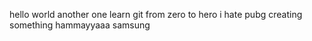 hello world
another one
learn git from zero to hero
i hate pubg
creating something
hammayyaaa
samsung
